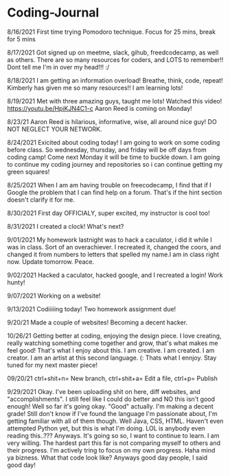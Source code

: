 # Coding-Journal

8/16/2021
First time trying Pomodoro technique. Focus for 25 mins, break for 5 mins

8/17/2021
Got signed up on meetme, slack, gihub, freedcodecamp, as well as others. There are so many resources for coders, and LOTS to remember!! Dont tell me I'm in over my head!!! :/

8/18/2021 I am getting an information overload! Breathe, think, code, repeat! Kimberly has given me so many resources!! I am learning lots!

8/19/2021 Met with three amazing guys, taught me lots!
Watched this video! https://youtu.be/HpiKJN4C1-c Aaron Reed is coming on Monday!

8/23/21 Aaron Reed is hilarious, informative, wise, all around nice guy! DO NOT NEGLECT YOUR NETWORK.

8/24/2021 Exicited about coding today! I am going to work on some coding before class. So wednesday, thursday, and friday will be off days from coding camp! Come next Monday it will be time to buckle down. I am going to continue my coding journey and repositories so i can continue getting my green squares!

8/25/2021 When I am am having trouble on freecodecamp, I find that if I Google the problem that I can find help on a forum. That's if the hint section doesn't clarify it for me.

8/30/2021 First day OFFICIALY, super excited, my instructor is cool too! 

8/31/2021 I created a clock! What's next?

9/01/2021 My homework lastnight was to hack a caculator, i did it while I was in class. Sort of an overachiever. I recreated it, changed the coors, and changed it from numbers to letters that spelled my name.I am in class right now. Update tomorrow. Peace. 

9/02/2021 Hacked a caculator, hacked google, and I recreated a login! Work hunty!

9/07/2021 Working on a website! 

9/13/2021 Codiiiiing today! Two homework assignment due!

9/20/21 Made a couple of websites! Becoming a decent hacker.

10/26/21 Getting better at coding, enjoying the design piece. I love creating, really watching something come together and grow, that's what makes me feel good! That's what I enjoy about this. I am creative. I am created. I am creator. I am an artist at this second language. (: Thats what I ennjoy. Stay tuned for my next master piece!

09/20/21 ctrl+shit+n= New branch, ctrl+shit+a= Edit a file, ctrl+p= Publish

9/29/2021 Okay. I've been uploading shit on here, diff websites, and "accomplishments". I still feel like I could do better and NO this isn't good enough! Well so far it's going okay. "Good" actually. I'm making a decent grade! Still don't know if I've found the language I'm passionate about, I'm getting familiar with all of them though. Well Java, CSS, HTML. Haven't even attempted Python yet, but this is what I'm doing. LOL is anybody even reading this..??? Anyways. It's going so so, I want to continue to learn. I am very willing. The hardest part this far is not comparing myself to others and their progress. I'm actively tring to focus on my own progress. Haha mind ya bizness. What that code look like? Anyways good day people, I said good day! 

